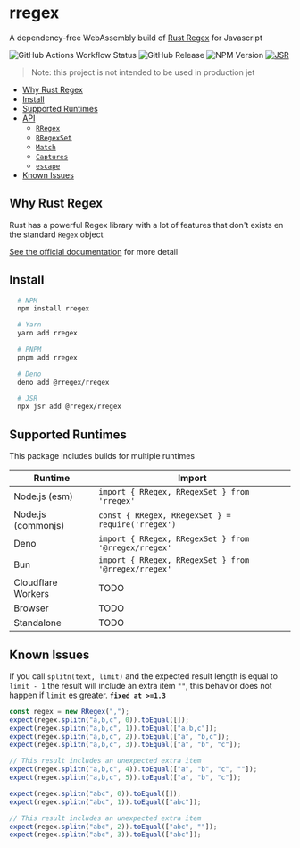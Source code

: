 # rregex

A dependency-free WebAssembly build of [Rust Regex](https://docs.rs/regex/latest/regex/) for Javascript

![GitHub Actions Workflow Status](https://img.shields.io/github/actions/workflow/status/2fd/rregex/release.yml?branch=master) ![GitHub Release](https://img.shields.io/github/v/release/2fd/rregex) ![NPM Version](https://img.shields.io/npm/v/rregex)
[![JSR](https://jsr.io/badges/@rregex/rregex)](https://jsr.io/@rregex/rregex)

> Note: this project is not intended to be used in production jet

- [Why Rust Regex](#why-rust-regex)
- [Install](#install)
- [Supported Runtimes](#supported-runtimes)
- [API](https://tsdocs.dev/docs/rregex/latest)
  - [`RRegex`](https://tsdocs.dev/docs/rregex/latest/classes/RRegex.html)
  - [`RRegexSet`](https://tsdocs.dev/docs/rregex/latest/classes/RRegexSet.html)
  - [`Match`](https://tsdocs.dev/docs/rregex/latest/types/Match.html)
  - [`Captures`](https://tsdocs.dev/docs/rregex/latest/types/Captures.html)
  - [`escape`](https://tsdocs.dev/docs/rregex/latest/functions/escape.html)
- [Known Issues](#known-issues)

## Why Rust Regex

Rust has a powerful Regex library with a lot of features that don't exists en the standard `Regex` object

[See the official documentation](https://docs.rs/regex/latest/regex/#syntax) for more detail

## Install

```bash
  # NPM
  npm install rregex

  # Yarn
  yarn add rregex

  # PNPM
  pnpm add rregex

  # Deno
  deno add @rregex/rregex

  # JSR
  npx jsr add @rregex/rregex
```

## Supported Runtimes

This package includes builds for multiple runtimes

| Runtime            | Import                                               |
| ------------------ | ---------------------------------------------------- |
| Node.js (esm)      | `import { RRegex, RRegexSet } from 'rregex'`         |
| Node.js (commonjs) | `const { RRegex, RRegexSet } = require('rregex')`    |
| Deno               | `import { RRegex, RRegexSet } from '@rregex/rregex'` |
| Bun                | `import { RRegex, RRegexSet } from '@rregex/rregex'` |
| Cloudflare Workers | TODO                                                 |
| Browser            | TODO                                                 |
| Standalone         | TODO                                                 |

## Known Issues

If you call `splitn(text, limit)` and the expected result length is equal to `limit - 1` the result will include an extra item `""`, this behavior does not happen if `limit` es greater. **`fixed at >=1.3`**

```ts
const regex = new RRegex(",");
expect(regex.splitn("a,b,c", 0)).toEqual([]);
expect(regex.splitn("a,b,c", 1)).toEqual(["a,b,c"]);
expect(regex.splitn("a,b,c", 2)).toEqual(["a", "b,c"]);
expect(regex.splitn("a,b,c", 3)).toEqual(["a", "b", "c"]);

// This result includes an unexpected extra item
expect(regex.splitn("a,b,c", 4)).toEqual(["a", "b", "c", ""]);
expect(regex.splitn("a,b,c", 5)).toEqual(["a", "b", "c"]);

expect(regex.splitn("abc", 0)).toEqual([]);
expect(regex.splitn("abc", 1)).toEqual(["abc"]);

// This result includes an unexpected extra item
expect(regex.splitn("abc", 2)).toEqual(["abc", ""]);
expect(regex.splitn("abc", 3)).toEqual(["abc"]);
```
